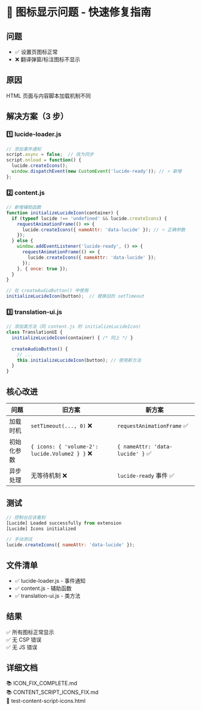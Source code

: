 # 🎯 图标显示问题 - 快速修复指南

## 问题
- ✅ 设置页图标正常
- ❌ 翻译弹窗/标注图标不显示

## 原因
HTML 页面与内容脚本加载机制不同

## 解决方案（3 步）

### 1️⃣ lucide-loader.js
```javascript
// 添加事件通知
script.async = false;  // 改为同步
script.onload = function() {
  lucide.createIcons();
  window.dispatchEvent(new CustomEvent('lucide-ready')); // ⭐ 新增
};
```

### 2️⃣ content.js  
```javascript
// 新增辅助函数
function initializeLucideIcon(container) {
  if (typeof lucide !== 'undefined' && lucide.createIcons) {
    requestAnimationFrame(() => {
      lucide.createIcons({ nameAttr: 'data-lucide' }); // ⭐ 正确参数
    });
  } else {
    window.addEventListener('lucide-ready', () => {
      requestAnimationFrame(() => {
        lucide.createIcons({ nameAttr: 'data-lucide' });
      });
    }, { once: true });
  }
}

// 在 createAudioButton() 中使用
initializeLucideIcon(button);  // 替换旧的 setTimeout
```

### 3️⃣ translation-ui.js
```javascript
// 添加类方法（同 content.js 的 initializeLucideIcon）
class TranslationUI {
  initializeLucideIcon(container) { /* 同上 */ }
  
  createAudioButton() {
    // ...
    this.initializeLucideIcon(button); // 使用新方法
  }
}
```

## 核心改进

| 问题 | 旧方案 | 新方案 |
|------|--------|--------|
| 加载时机 | `setTimeout(..., 0)` ❌ | `requestAnimationFrame` ✅ |
| 初始化参数 | `{ icons: { 'volume-2': lucide.Volume2 } }` ❌ | `{ nameAttr: 'data-lucide' }` ✅ |
| 异步处理 | 无等待机制 ❌ | `lucide-ready` 事件 ✅ |

## 测试
```javascript
// 控制台应该看到
[Lucide] Loaded successfully from extension
[Lucide] Icons initialized

// 手动测试
lucide.createIcons({ nameAttr: 'data-lucide' });
```

## 文件清单
- ✅ lucide-loader.js - 事件通知
- ✅ content.js - 辅助函数
- ✅ translation-ui.js - 类方法

## 结果
✅ 所有图标正常显示  
✅ 无 CSP 错误  
✅ 无 JS 错误

## 详细文档
📚 ICON_FIX_COMPLETE.md  
📚 CONTENT_SCRIPT_ICONS_FIX.md  
🧪 test-content-script-icons.html
